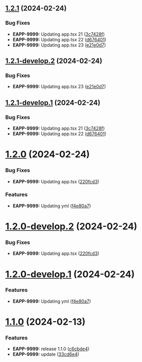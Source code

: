 ## [1.2.1](https://github.com/pvega95/starlight-test/compare/v1.2.0...v1.2.1) (2024-02-24)


### Bug Fixes

* **EAPP-9999:** Updating app.tsx 21 ([3c7428f](https://github.com/pvega95/starlight-test/commit/3c7428ffb286dcd54ce8dbe048931b727225c39a))
* **EAPP-9999:** Updating app.tsx 22 ([d676401](https://github.com/pvega95/starlight-test/commit/d676401e2d562d064ddb89ce636b4a1e6e946f95))
* **EAPP-9999:** Updating app.tsx 23 ([e21e0d7](https://github.com/pvega95/starlight-test/commit/e21e0d743489eefe89d5a9fd4a1c2704e2c14e4b))

## [1.2.1-develop.2](https://github.com/pvega95/starlight-test/compare/v1.2.1-develop.1...v1.2.1-develop.2) (2024-02-24)


### Bug Fixes

* **EAPP-9999:** Updating app.tsx 23 ([e21e0d7](https://github.com/pvega95/starlight-test/commit/e21e0d743489eefe89d5a9fd4a1c2704e2c14e4b))

## [1.2.1-develop.1](https://github.com/pvega95/starlight-test/compare/v1.2.0...v1.2.1-develop.1) (2024-02-24)


### Bug Fixes

* **EAPP-9999:** Updating app.tsx 21 ([3c7428f](https://github.com/pvega95/starlight-test/commit/3c7428ffb286dcd54ce8dbe048931b727225c39a))
* **EAPP-9999:** Updating app.tsx 22 ([d676401](https://github.com/pvega95/starlight-test/commit/d676401e2d562d064ddb89ce636b4a1e6e946f95))

# [1.2.0](https://github.com/pvega95/starlight-test/compare/v1.1.0...v1.2.0) (2024-02-24)


### Bug Fixes

* **EAPP-9999:** Updating app.tsx ([220fcd3](https://github.com/pvega95/starlight-test/commit/220fcd3462fdaf4a2da0c642eaed94cc91727664))


### Features

* **EAPP-9999:** Updating yml ([f4e80a7](https://github.com/pvega95/starlight-test/commit/f4e80a7894d6f1fa7953414653fd279cc3303193))

# [1.2.0-develop.2](https://github.com/pvega95/starlight-test/compare/v1.2.0-develop.1...v1.2.0-develop.2) (2024-02-24)


### Bug Fixes

* **EAPP-9999:** Updating app.tsx ([220fcd3](https://github.com/pvega95/starlight-test/commit/220fcd3462fdaf4a2da0c642eaed94cc91727664))

# [1.2.0-develop.1](https://github.com/pvega95/starlight-test/compare/v1.1.0...v1.2.0-develop.1) (2024-02-24)


### Features

* **EAPP-9999:** Updating yml ([f4e80a7](https://github.com/pvega95/starlight-test/commit/f4e80a7894d6f1fa7953414653fd279cc3303193))

# [1.1.0](https://github.com/pvega95/starlight-test/compare/v1.0.0...v1.1.0) (2024-02-13)


### Features

* **EAPP-9999:** release 1.1.0 ([c6cbde4](https://github.com/pvega95/starlight-test/commit/c6cbde4c7cd611afec1f29d23ff88bc83faf4423))
* **EAPP-9999:** update ([33cd6e4](https://github.com/pvega95/starlight-test/commit/33cd6e43cb684a1ac7d463f02c0342ae2d886dde))

